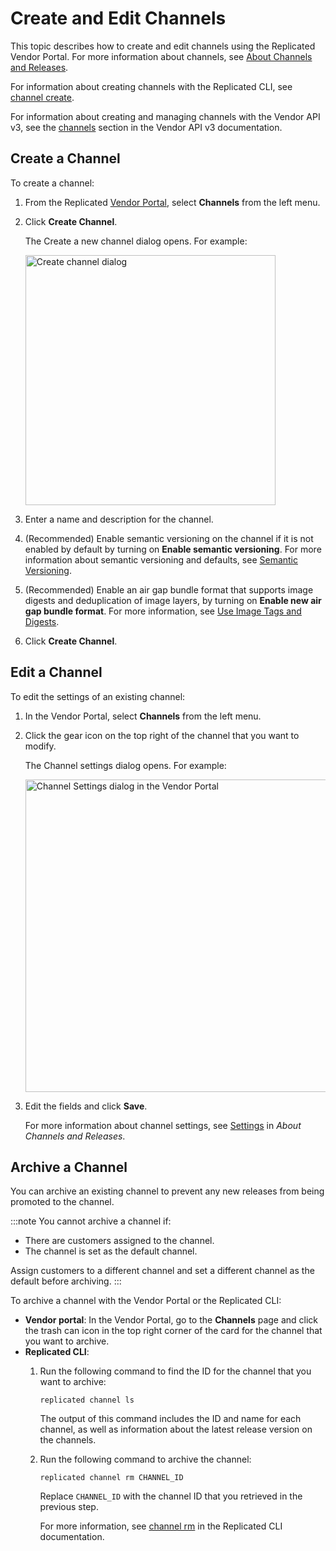 # Create and Edit Channels

This topic describes how to create and edit channels using the Replicated Vendor Portal. For more information about channels, see [About Channels and Releases](releases-about).

For information about creating channels with the Replicated CLI, see [channel create](/reference/replicated-cli-channel-create).

For information about creating and managing channels with the Vendor API v3, see the [channels](https://replicated-vendor-api.readme.io/reference/createchannel) section in the Vendor API v3 documentation.

## Create a Channel

To create a channel:

1. From the Replicated [Vendor Portal](https://vendor.replicated.com), select **Channels** from the left menu.
1. Click **Create Channel**.

   The Create a new channel dialog opens. For example:

   <img src="/images/channels-create.png" alt="Create channel dialog" width="400px"/>

1. Enter a name and description for the channel.
1. (Recommended) Enable semantic versioning on the channel if it is not enabled by default by turning on **Enable semantic versioning**. For more information about semantic versioning and defaults, see [Semantic Versioning](releases-about#semantic-versioning).

1. (Recommended) Enable an air gap bundle format that supports image digests and deduplication of image layers, by turning on **Enable new air gap bundle format**. For more information, see [Use Image Tags and Digests](private-images-tags-digests).

1. Click **Create Channel**.

## Edit a Channel

To edit the settings of an existing channel:

1. In the Vendor Portal, select **Channels** from the left menu.
1. Click the gear icon on the top right of the channel that you want to modify.

   The Channel settings dialog opens. For example:

   <img src="/images/channel-settings.png" alt="Channel Settings dialog in the Vendor Portal" width="500"/>

1. Edit the fields and click **Save**.

   For more information about channel settings, see [Settings](releases-about#settings) in _About Channels and Releases_.

## Archive a Channel

You can archive an existing channel to prevent any new releases from being promoted to the channel.

:::note
You cannot archive a channel if:
* There are customers assigned to the channel.
* The channel is set as the default channel.

Assign customers to a different channel and set a different channel as the default before archiving.
:::

To archive a channel with the Vendor Portal or the Replicated CLI:

* **Vendor portal**: In the Vendor Portal, go to the **Channels** page and click the trash can icon in the top right corner of the card for the channel that you want to archive.
* **Replicated CLI**:
  1. Run the following command to find the ID for the channel that you want to archive:
     ```
     replicated channel ls
     ```
     The output of this command includes the ID and name for each channel, as well as information about the latest release version on the channels.

  1. Run the following command to archive the channel:
     ```
     replicated channel rm CHANNEL_ID
     ```
     Replace `CHANNEL_ID` with the channel ID that you retrieved in the previous step.

     For more information, see [channel rm](/reference/replicated-cli-channel-rm) in the Replicated CLI documentation.
